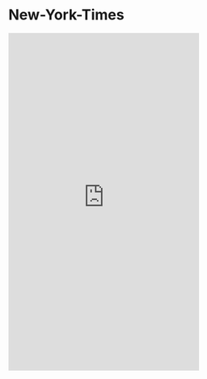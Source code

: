 # New-York-Times

<iframe width="377" height="667" src="https://xd.adobe.com/embed/7d568d15-7b69-49a0-be04-e016aa1b73c3" frameborder="0" allowfullscreen></iframe>
